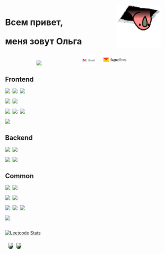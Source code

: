 <img align="right" alt="GIF" width="140px" src="./images/ceiling_parrot.gif" />

<h1 display="inline-block">
            <p>Всем привет,</p>
            <p>меня зовут Ольга</p>
</h1>

<p align="center" margin="0" padding="0">
    <a style="display: inline-block; color: white; margin: 0; margin-right: 10px; text-decoration:none; padding: 0" href="https://t.me/Kvl_Olga" target="blank">
                <img src="https://img.shields.io/badge/Telegram-2CA5E0?style=for-the-badge&logo=telegram&logoColor=white" style="display: block; width: 130px; margin: 0; padding: 0">
    </a>
    <a style="display: inline-block; color: white; margin: 0;margin-right: 10px; text-decoration: none; padding: 0" href="mailto:kovalevskayaswitch2.0@gmail.com" target="blank" >
                <img src="./images/gmail.webp" style="display: block; width: 50px; margin: 0; padding: 0">
    </a>
    <a style="display: inline-block; color: white; margin: 0; text-decoration: none; padding: 0" href="mailto:switch.to.olga@yandex.ru" target="blank" >
                <img src="./images/yandex.jpg" style="display: block; width: 93px; margin: 0; padding: 0">
    </a>
</p>

## Frontend

<img src="https://img.shields.io/badge/html5-%23E34F26.svg?style=for-the-badge&logo=html5&logoColor=white">&nbsp;
<img src="https://img.shields.io/badge/css3-%231572B6.svg?style=for-the-badge&logo=css3&logoColor=white">&nbsp;
<img src="https://img.shields.io/badge/SASS-hotpink.svg?style=for-the-badge&logo=SASS&logoColor=white">&nbsp;

<img src="https://img.shields.io/badge/javascript-%23323330.svg?style=for-the-badge&logo=javascript&logoColor=%23F7DF1E">&nbsp;
<img src="https://img.shields.io/badge/typescript-%23007ACC.svg?style=for-the-badge&logo=typescript&logoColor=white">&nbsp;

<img src="https://img.shields.io/badge/react-%2320232a.svg?style=for-the-badge&logo=react&logoColor=%2361DAFB">&nbsp;
<img src="https://img.shields.io/badge/React_Router-CA4245?style=for-the-badge&logo=react-router&logoColor=white">&nbsp;
<img src="https://img.shields.io/badge/-React%20Query-FF4154?style=for-the-badge&logo=react%20query&logoColor=white">&nbsp;

<img src="https://img.shields.io/badge/redux-%23593d88.svg?style=for-the-badge&logo=redux&logoColor=white">&nbsp;

## Backend

<img src="https://img.shields.io/badge/express.js-%23404d59.svg?style=for-the-badge&logo=express&logoColor=%2361DAFB">&nbsp;
<img src="https://img.shields.io/badge/nestjs-%23E0234E.svg?style=for-the-badge&logo=nestjs&logoColor=white">&nbsp;

<img src="https://img.shields.io/badge/MongoDB-%234ea94b.svg?style=for-the-badge&logo=mongodb&logoColor=white">&nbsp;
<img src="https://img.shields.io/badge/postgres-%23316192.svg?style=for-the-badge&logo=postgresql&logoColor=white">&nbsp;

## Common

<img src="https://img.shields.io/badge/-jest-%23C21325?style=for-the-badge&logo=jest&logoColor=white">&nbsp;
<img src="https://img.shields.io/badge/-cypress-%23E5E5E5?style=for-the-badge&logo=cypress&logoColor=058a5e">&nbsp;

<img src="https://img.shields.io/badge/NPM-%23CB3837.svg?style=for-the-badge&logo=npm&logoColor=white">&nbsp;
<img src="https://img.shields.io/badge/git-%23F05033.svg?style=for-the-badge&logo=git&logoColor=white">&nbsp;

<img src="https://img.shields.io/badge/node.js-6DA55F?style=for-the-badge&logo=node.js&logoColor=white">&nbsp;
<img src="https://img.shields.io/badge/webpack-%238DD6F9.svg?style=for-the-badge&logo=webpack&logoColor=black">&nbsp;
<img src="https://img.shields.io/badge/vite-%23646CFF.svg?style=for-the-badge&logo=vite&logoColor=white">&nbsp;

<img src="https://img.shields.io/badge/-Storybook-FF4785?style=for-the-badge&logo=storybook&logoColor=white">&nbsp;

##

[![Leetcode Stats](https://leetcard.jacoblin.cool/Leet_Olga?theme=dark&height=200)](https://leetcode.com/Leet_Olga)

<!-- ![codewars](https://www.codewars.com/users/Kov_Olga/badges/large)

## -->

<table align="center" style="border-spacing: 10px; border-collapse: inherit">
    <tr style="background-color: rgb(13, 17, 23)">
        <!-- Most Used Languages -->
        <td style="padding: 0; border-radius: 7px">
            <p align="center"  style="margin: 0; paddig: 0">
                <picture>
                    <source
                        srcset="https://github-readme-stats-skyz.vercel.app/api/top-langs/?username=kovolga&layout=compact&theme=github_dark&hide_border=true"
                        media="(prefers-color-scheme: dark)"
                    />
                    <source
                        srcset="https://github-readme-stats-skyz.vercel.app/api/top-langs/?username=kovolga&layout=compact&theme=github_dark&hide_border=true"
                        media="(prefers-color-scheme: light), (prefers-color-scheme: no-preference)"
                    />
                    <img src="https://github-readme-stats.vercel.app/api/top-langs/?username=kovolga&layout=compact&theme=dark&hide_border=true" />
                </picture>
            </p>
        </td>
        <!-- GitHub Stats -->
        <td style="padding: 0; border-radius: 7px">
            <p align="center" style="margin: 0; paddig: 0">
                <picture>
                    <source
                        srcset="https://github-readme-stats-skyz.vercel.app/api?username=kovolga&show_icons=true&theme=github_dark&hide=contribs&hide_border=true"
                        media="(prefers-color-scheme: dark)"
                    />
                    <source
                        srcset="https://github-readme-stats-skyz.vercel.app/api?username=kovolga&show_icons=true&theme=github_dark&hide=contribs&hide_border=true"
                        media="(prefers-color-scheme: light), (prefers-color-scheme: no-preference)"
                    />
                    <img src="https://github-readme-stats.vercel.app/api?username=kovolga&show_icons=true&hide=contribs&hide_border=true" />
                </picture>
            </p>
        </td>
    </tr>
</table>
